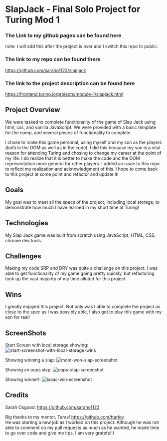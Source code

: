 # SlapJack - Final Solo Project for Turing Mod 1

### The Link to my github pages can be found here
note: I will add this after the project is over and I switch this repo to public.

### The link to my repo can be found there
https://github.com/saraho1123/slapjack

### The link to the project description can be found here
https://frontend.turing.io/projects/module-1/slapjack.html

## Project Overview
We were tasked to complete functionality of the game of Slap Jack using html, css, and vanilla JavaScript. We were provided with a basic template for the comp, and several pieces of functionality to complete.

I chose to make this game personal, using myself and my son as the players (both in the DOM as well as in the code). I did this because my son is a vital reason for attending Turing and chosing to change my career at the point of my life.
I do realize that it is better to make the code and the DOM representation more generic for other players. I added an issue to this repo to reflect my realization and acknowledgment of this. I hope to come back to this project at some point and refactor and update it!

## Goals
My goal was to meet all the specs of the project, including local storage, to demonstrate how much I have learned in my short time at Turing!

## Technologies
My Slap Jack game was built from scratch using JavaScript, HTML, CSS, chrome dev tools.

## Challenges
Making my code SRP and DRY was quite a challenge on this project. I was able to get functionality of my game going pretty quickly, but refactoring took up the vast majority of my time alloted for this project.

## Wins
I greatly enjoyed this project. Not only was I able to complete the project as close to the spec as I was possibly able, I also got to play this game with my son for real!

## ScreenShots

Start Screen with local storage showing:
![start-screenshot-with-local-storage-wins](https://user-images.githubusercontent.com/62810592/93959012-62b30600-fd1d-11ea-9806-5b7fb83ef7ec.png)

Showing winning a slap:
![mom-won-slap-screenshot](https://user-images.githubusercontent.com/62810592/93958998-6050ac00-fd1d-11ea-8e20-6d2c3b13ac13.png)


Showing an oops slap:
![oops-slap-screenshot](https://user-images.githubusercontent.com/62810592/93959004-6181d900-fd1d-11ea-95a3-174866ae7ecc.png)

Showing winner!:
![isaac-win-screenshot](https://user-images.githubusercontent.com/62810592/93958994-5e86e880-fd1d-11ea-9f04-88904f9b6770.png)

## Credits
Sarah Osgood: https://github.com/saraho1123

Big thanks to my mentor, Taras! https://github.com/ttarlov <br />
He was starting a new job as I worked on this project. Although he was not able to comment on my pull requests as much as he wanted, he made time to go over code and give me tips. I am very grateful!)
